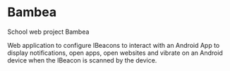 # Bambea
School web project Bambea

Web application to configure IBeacons to interact with an Android App to display notifications, open apps, open websites and vibrate on an Android device when the IBeacon is scanned by the device. 
